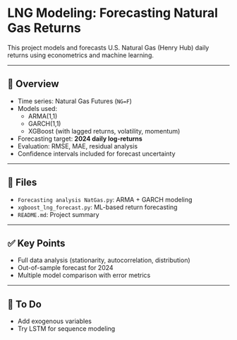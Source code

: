 # LNG Modeling: Forecasting Natural Gas Returns

This project models and forecasts U.S. Natural Gas (Henry Hub) daily returns using econometrics and machine learning.

---

## 📌 Overview

- Time series: Natural Gas Futures (`NG=F`)
- Models used:
  - ARMA(1,1)
  - GARCH(1,1)
  - XGBoost (with lagged returns, volatility, momentum)
- Forecasting target: **2024 daily log-returns**
- Evaluation: RMSE, MAE, residual analysis
- Confidence intervals included for forecast uncertainty

---

## 📁 Files

- `Forecasting analysis NatGas.py`: ARMA + GARCH modeling
- `xgboost_lng_forecast.py`: ML-based return forecasting
- `README.md`: Project summary

---

## ✅ Key Points

- Full data analysis (stationarity, autocorrelation, distribution)
- Out-of-sample forecast for 2024
- Multiple model comparison with error metrics

---

## 🔧 To Do

- Add exogenous variables
- Try LSTM for sequence modeling
